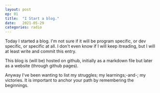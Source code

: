 ```yaml
---
layout: post
ep:	01
title:  "I Start a blog."
date:   2021-05-29
categories: radio
---
```


Today I started a blog. I'm not sure if it will be program specific, or dev specific, or specific at
all. I don't even know if I will keep itreading, but I will at least write and commit this entry.

This blog is (will be) hosted on github, initially as a markdown file but later as a website 
(through github pages).

Anyway I've been wanting to list my struggles; my learnings;-and-; my victories. It is important to
anchor your path by remembering the beginnings.
